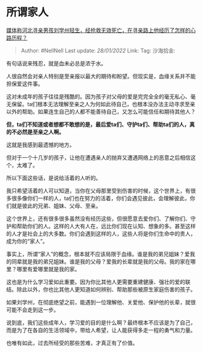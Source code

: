 # 所谓家人

[媒体称河北寻亲男孩刘学州轻生，经抢救无效死亡，在寻亲路上他经历了怎样的心路历程？](https://www.zhihu.com/question/513063032/answer/2322847329)

> Author: #NellNell
> Last update: *28/01/2022*
> Link:
> Tag:
> 沙海拾金:

有句话说来残忍，就是血未必总是浓于水。

人很自然会对亲人特别是至亲报以最大的期待和盼望。但现实是，血缘关系并不能担保爱这件事。

这对未成年的孩子往往是残酷的。因为孩子对父母的爱是完完全全的毫无私心、毫无保留。ta们根本无法理解至亲之人为何如此待自己，也根本没办法主动寻求至亲以外的帮助。如果连生自己的人都不能善待自己，又怎么可能信任和期待其他人？

**但，ta们不知道或者想都不敢想的是，最后爱ta们、守护ta们、帮助ta们的人，真的不必然是至亲之人啊。**

这就是我感到最遗憾的地方。

但对于一个十几岁的孩子，让他在遭遇亲人的抛弃又遭遇网络上的恶意之后相信这个，太难了。

所以下面这些话，是说给活着的人听的。

我只希望活着的人可以知道，当你在父母那里受到伤害的时候，这个世界上，有很多很多像你们一样的人，ta们也在努力的活着，你们会遇见彼此，会理解彼此，你们就是彼此的兄弟、姐妹、父母、至亲。

这个世界上，还有很多很多虽然没有经历这些，但很愿意去爱你们、了解你们、守护和帮助你们的人。这样的人大有人在，远比你们现在认知、想象的多。甚至这样的人才是社会上的大多数。你们会遇到这样的人，这些人将是你们生命中的贵人，成为你的“家人”。

事实上，所谓“家人”的概念，根本就不应该局限于血缘。谁是我的弟兄姐妹？爱我的同辈就是我的弟兄姐妹。谁是我的父母？爱我的长辈就是我的父母。我的家在哪里？哪里有爱哪里就是我的家。

这也是为什么学习爱如此重要。因为你比其他人更需要重建健康、强壮的爱的联结。除此以外，你也比其他人更知道如何辨别、帮助那些被原生家庭伤害的孩子。

如果刘学州，在彻底绝望之前，能遇到一位理解他、关爱他、保护他的长辈，就很可能不会走到这一步。

说到底，我们这些成年人，学习爱的目的是什么啊？最终根本不应该是为了自己，而是为了在各自的生活领域中，带给人希望，让人能获得多走一程的勇气和力量。

也唯有如此，过去所经受的那些苦难，才真正有了价值。
